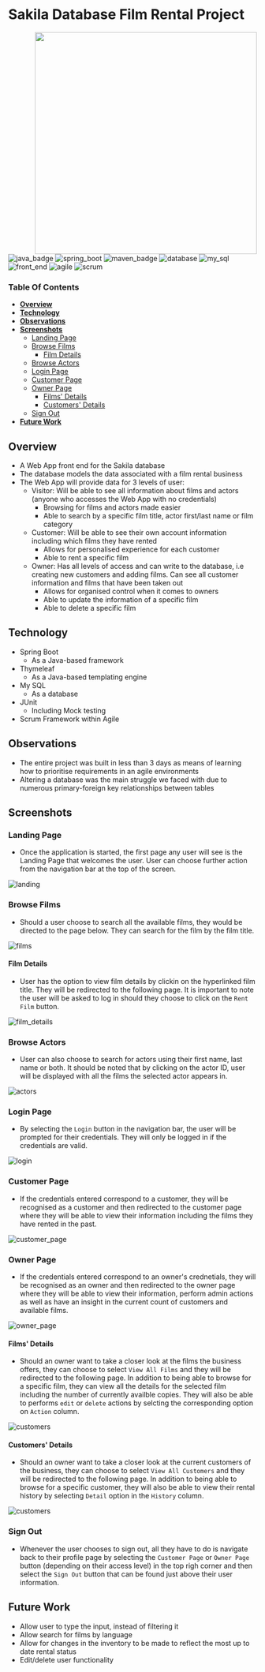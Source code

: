 # Sakila Database Film Rental Project

<img align="right" width="450" height="450" src="https://github.com/janjakovacevic/TheSakilaProject/blob/master/sakila%20assets/1b27a6cb-a541-4c43-92b2-eeb6ed069969_200x200.png">

![java_badge](https://img.shields.io/badge/-Java-lightgrey?style=for-the-badge&logo=appveyor)
![spring_boot](https://img.shields.io/badge/-Spring%20Boot-green?style=for-the-badge&logo=appveyor)
![maven_badge](https://img.shields.io/badge/-Maven-yellow?style=for-the-badge&logo=appveyor) 
![database](https://img.shields.io/badge/-Database-orange?style=for-the-badge&logo=appveyor)
![my_sql](https://img.shields.io/badge/-My%20SQL-orange?style=for-the-badge&logo=appveyor)
![front_end](https://img.shields.io/badge/-Front%20End-purple?style=for-the-badge&logo=appveyor)
![agile](https://img.shields.io/badge/-Agile-blue?style=for-the-badge&logo=appveyor)
![scrum](https://img.shields.io/badge/-Scrum-red?style=for-the-badge&logo=appveyor)

### **Table Of Contents**
  * [**Overview**](#overview)
  * [**Technology**](#technology)
  * [**Observations**](#observations)
  * [**Screenshots**](#screenshots)
      - [Landing Page](#landing-page)
      - [Browse Films](#browse-films)
      	- [Film Details](#film-details)
      - [Browse Actors](#browse-actors)
      - [Login Page](#login-page)
      - [Customer Page](#customer-page)
      - [Owner Page](#owner-page)
      	- [Films' Details](#films-details)
      	- [Customers' Details](#customers-details)
      - [Sign Out](#sign-out)
  * [**Future Work**](#future-work)


## **Overview**
- A Web App front end for the Sakila database
- The database models the data associated with a film rental business
- The Web App will provide data for 3 levels of user:
	- Visitor: Will be able to see all information about films and actors (anyone who accesses the Web App with no credentials)
		- Browsing for films and actors made easier
		- Able to search by a specific film title, actor first/last name or film category
	- Customer: Will be able to see their own account information including which films they have rented
		- Allows for personalised experience for each customer
		- Able to rent a specific film
	- Owner: Has all levels of access and can write to the database, i.e creating new customers and adding films. Can see all customer information and films that have been taken out
		- Allows for organised control when it comes to owners
		- Able to update the information of a specific film
		- Able to delete a specific film


## **Technology**
- Spring Boot
	- As a Java-based framework
- Thymeleaf
	- As a Java-based templating engine
- My SQL
	- As a database
- JUnit
	- Including Mock testing
- Scrum Framework within Agile


## **Observations**
- The entire project was built in less than 3 days as means of learning how to prioritise requirements in an agile environments
- Altering a database was the main struggle we faced with due to numerous primary-foreign key relationships between tables


## **Screenshots**

### **Landing Page**
- Once the application is started, the first page any user will see is the Landing Page that welcomes the user. User can choose further action from the navigation bar at the top of the screen.

![landing](https://github.com/janjakovacevic/TheSakilaProject/blob/dev/sakila%20assets/landing-page.png)

### **Browse Films**
- Should a user choose to search all the available films, they would be directed to the page below. They can search for the film by the film title.

![films](https://github.com/janjakovacevic/TheSakilaProject/blob/dev/sakila%20assets/browse-films.png)

#### **Film Details**
- User has the option to view film details by clickin on the hyperlinked film title. They will be redirected to the following page. It is important to note the user will be asked to log in should they choose to click on the `Rent Film` button.

![film_details](https://github.com/janjakovacevic/TheSakilaProject/blob/dev/sakila%20assets/film-details.png)

### **Browse Actors**
- User can also choose to search for actors using their first name, last name or both. It should be noted that by clicking on the actor ID, user will be displayed with all the films the selected actor appears in.

![actors](https://github.com/janjakovacevic/TheSakilaProject/blob/dev/sakila%20assets/browse-actors.png)

### **Login Page**
- By selecting the `Login` button in the navigation bar, the user will be prompted for their credentials. They will only be logged in if the credentials are valid.

![login](https://github.com/janjakovacevic/TheSakilaProject/blob/dev/sakila%20assets/login-page.png)

### **Customer Page**
- If the credentials entered correspond to a customer, they will be recognised as a customer and then redirected to the customer page where they will be able to view their information including the films they have rented in the past.

![customer_page](https://github.com/janjakovacevic/TheSakilaProject/blob/dev/sakila%20assets/customer-page.png)

### **Owner Page**
- If the credentials entered correspond to an owner's crednetials, they will be recognised as an owner and then redirected to the owner page where they will be able to view their information, perform admin actions as well as have an insight in the current count of customers and available films.

![owner_page](https://github.com/janjakovacevic/TheSakilaProject/blob/dev/sakila%20assets/owner%20page.png)

#### **Films' Details**
- Should an owner want to take a closer look at the films the business offers, they can choose to select `View All Films` and they will be redirected to the following page. In addition to being able to browse for a specific film, they can view all the details for the selected film including the number of currently availble copies. They will also be able to performs `edit` or `delete` actions by selcting the corresponding option on `Action` column.

![customers](https://github.com/janjakovacevic/TheSakilaProject/blob/dev/sakila%20assets/films.png)

#### **Customers' Details**
- Should an owner want to take a closer look at the current customers of the business, they can choose to select `View All Customers` and they will be redirected to the following page. In addition to being able to browse for a specific customer, they will also be able to view their rental history by selecting `Detail` option in the `History` column.

![customers](https://github.com/janjakovacevic/TheSakilaProject/blob/dev/sakila%20assets/customers.png)

### **Sign Out**
- Whenever the user chooses to sign out, all they have to do is navigate back to their profile page by selecting the `Customer Page` or `Owner Page` button (depending on their access level) in the top righ corner and then select the `Sign Out` button that can be found just above their user information.

## **Future Work**
- Allow user to type the input, instead of filtering it
- Allow search for films by language
- Allow for changes in the inventory to be made to reflect the most up to date rental status
- Edit/delete user functionality





